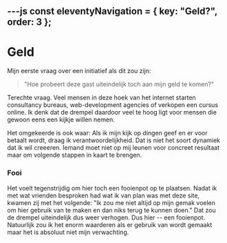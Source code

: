 ---js
const eleventyNavigation = {
	key: "Geld?",
	order: 3
};
---
# Geld

Mijn eerste vraag over een initiatief als dit zou zijn:
> "Hoe probeert deze gast uiteindelijk toch aan mijn geld te komen?"

Terechte vraag.
Veel mensen in deze hoek van het internet starten consultancy bureaus, web-development agencies of verkopen een cursus online. Ik denk dat de drempel daardoor veel te hoog ligt voor mensen die gewoon eens een kijkje willen nemen.

Het omgekeerde is ook waar: Als ik mijn kijk op dingen geef en er voor betaalt wordt, draag ik verantwoordelijkheid. Dat is niet het soort dynamiek dat ik wil creeeren. Iemand moet niet op mij leunen voor concreet resultaat maar om volgende stappen in kaart te brengen. 

### Fooi

Het voelt tegenstrijdig om hier toch een fooienpot op te plaatsen. Nadat ik met wat vrienden besproken had wat ik van plan was met deze site, kwamen zij met het volgende:
"Ik zou me niet altijd op mijn gemak voelen om hier gebruik van te maken en dan niks terug te kunnen doen."
Dat zou de drempel uiteindelijk dus weer verhogen. Dus hier -- een fooienpot. Natuurlijk zou ik het enorm waarderen als er gebruik van wordt gemaakt maar het is absoluut niet mijn verwachting. 